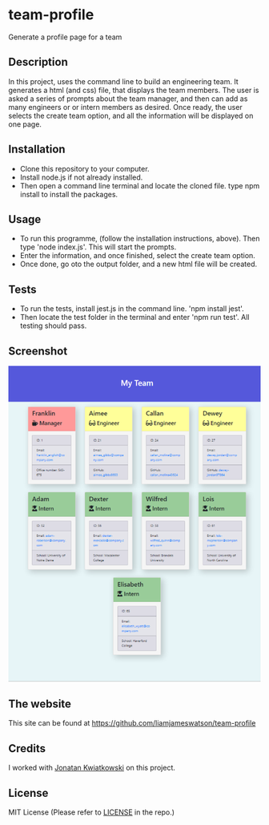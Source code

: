 # team-profile
Generate a profile page for a team


## Description

In this project, uses the command line to build an engineering team. It generates a html (and css) file, that displays the team members. The user is asked a series of prompts about the team manager, and then can add as many  engineers or or intern members as desired. Once ready, the user selects the create team option, and all the information will be displayed on one page.  


## Installation
- Clone this repository to your computer.
- Install node.js if not already installed.
- Then open a command line terminal and locate the cloned file. type npm install to install the packages. 


## Usage

- To run this programme, (follow the installation instructions, above). Then type 'node index.js'. This will start the prompts. 
- Enter the information, and once finished, select the create team option.
- Once done, go oto the output folder, and a new html file will be created.


## Tests 

- To run the tests, install jest.js in the command line.  'npm install jest'.
- Then locate the test folder in the terminal and enter 'npm run test'. All testing should pass. 


## Screenshot

![Screenshot](./assets/screenshot/screenshot%20for%20readme.png)


## The website

This site can be found at https://github.com/liamjameswatson/team-profile


## Credits 

I worked with [Jonatan Kwiatkowski](https://github.com/Joniqs) on this project. 

## License

MIT License (Please refer to [LICENSE](/LICENSE) in the repo.)
